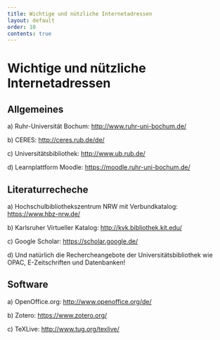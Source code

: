 ```yaml
---
title: Wichtige und nützliche Internetadressen
layout: default
order: 10
contents: true
---
```


# Wichtige und nützliche Internetadressen

## Allgemeines

a)  Ruhr-Universität Bochum: <http://www.ruhr-uni-bochum.de/>

b)  CERES: <http://ceres.rub.de/de/>
    
c)  Universitätsbibliothek: <http://www.ub.rub.de/>

d)  Learnplattform Moodle: <https://moodle.ruhr-uni-bochum.de/>

## Literaturrecheche

a)  Hochschulbibliothekszentrum NRW mit Verbundkatalog: <https://www.hbz-nrw.de/>

b)  Karlsruher Virtueller Katalog: <http://kvk.bibliothek.kit.edu/>

c)  Google Scholar: <https://scholar.google.de/>

d)  Und natürlich die Rechercheangebote der Universitätsbibliothek wie OPAC, E-Zeitschriften und Datenbanken!

## Software

a)  OpenOffice.org: <http://www.openoffice.org/de/>

b)  Zotero: <https://www.zotero.org/>

c)  TeXLive: <http://www.tug.org/texlive/>
